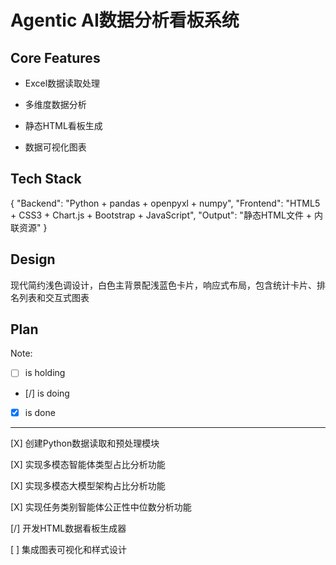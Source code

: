 # Agentic AI数据分析看板系统

## Core Features

- Excel数据读取处理

- 多维度数据分析

- 静态HTML看板生成

- 数据可视化图表

## Tech Stack

{
  "Backend": "Python + pandas + openpyxl + numpy",
  "Frontend": "HTML5 + CSS3 + Chart.js + Bootstrap + JavaScript",
  "Output": "静态HTML文件 + 内联资源"
}

## Design

现代简约浅色调设计，白色主背景配浅蓝色卡片，响应式布局，包含统计卡片、排名列表和交互式图表

## Plan

Note: 

- [ ] is holding
- [/] is doing
- [X] is done

---

[X] 创建Python数据读取和预处理模块

[X] 实现多模态智能体类型占比分析功能

[X] 实现多模态大模型架构占比分析功能

[X] 实现任务类别智能体公正性中位数分析功能

[/] 开发HTML数据看板生成器

[ ] 集成图表可视化和样式设计
